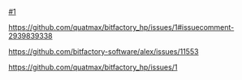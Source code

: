 [#1](https://github.com/quatmax/bitfactory_hp/issues/1)

https://github.com/quatmax/bitfactory_hp/issues/1#issuecomment-2939839338

https://github.com/bitfactory-software/alex/issues/11553

https://github.com/quatmax/bitfactory_hp/issues/1
